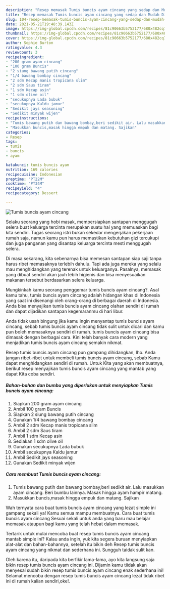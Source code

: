 ```yaml
---
description: "Resep memasak Tumis buncis ayam cincang yang sedap dan Mudah Dibuat"
title: "Resep memasak Tumis buncis ayam cincang yang sedap dan Mudah Dibuat"
slug: 104-resep-memasak-tumis-buncis-ayam-cincang-yang-sedap-dan-mudah-dibuat
date: 2021-05-21T19:48:39.143Z
image: https://img-global.cpcdn.com/recipes/81c90663b5752177/680x482cq70/tumis-buncis-ayam-cincang-foto-resep-utama.jpg
thumbnail: https://img-global.cpcdn.com/recipes/81c90663b5752177/680x482cq70/tumis-buncis-ayam-cincang-foto-resep-utama.jpg
cover: https://img-global.cpcdn.com/recipes/81c90663b5752177/680x482cq70/tumis-buncis-ayam-cincang-foto-resep-utama.jpg
author: Sophie Burton
ratingvalue: 4.3
reviewcount: 3
recipeingredient:
- "200 gram ayam cincang"
- "100 gram Buncis"
- "2 siung bawang putih cincang"
- "1/4 bawang bombay cincang"
- "2 sdm Kecap manis tropicana slim"
- "2 sdm Saus tiram"
- "1 sdm Kecap asin"
- "1 sdm olive oil"
- "secukupnya Lada bubuk"
- "secukupnya Kaldu jamur"
- "Sedikit jays seasoning"
- "Sedikit minyak wijen"
recipeinstructions:
- "Tumis bawang putih dan bawang bombay,beri sedikit air. Lalu masukkan ayam cincang. Beri bumbu lainnya. Masak hingga ayam hampir matang."
- "Masukkan buncis,masak hingga empuk dan matang. Sajikan"
categories:
- Resep
tags:
- tumis
- buncis
- ayam

katakunci: tumis buncis ayam 
nutrition: 169 calories
recipecuisine: Indonesian
preptime: "PT22M"
cooktime: "PT34M"
recipeyield: "4"
recipecategory: Dessert

---
```



![Tumis buncis ayam cincang](https://img-global.cpcdn.com/recipes/81c90663b5752177/680x482cq70/tumis-buncis-ayam-cincang-foto-resep-utama.jpg)

Selaku seorang yang hobi masak, mempersiapkan santapan menggugah selera buat keluarga tercinta merupakan suatu hal yang memuaskan bagi kita sendiri. Tugas seorang istri bukan sekedar mengerjakan pekerjaan rumah saja, namun kamu pun harus memastikan kebutuhan gizi tercukupi dan juga panganan yang disantap keluarga tercinta mesti menggugah selera.

Di masa  sekarang, kita sebenarnya bisa memesan santapan siap saji tanpa harus ribet memasaknya terlebih dahulu. Tapi ada juga mereka yang selalu mau menghidangkan yang terenak untuk keluarganya. Pasalnya, memasak yang dibuat sendiri akan jauh lebih higienis dan bisa menyesuaikan makanan tersebut berdasarkan selera keluarga. 



Mungkinkah kamu seorang penggemar tumis buncis ayam cincang?. Asal kamu tahu, tumis buncis ayam cincang adalah hidangan khas di Indonesia yang saat ini disenangi oleh orang-orang di berbagai daerah di Indonesia. Anda bisa menyajikan tumis buncis ayam cincang olahan sendiri di rumah dan dapat dijadikan santapan kegemaranmu di hari libur.

Anda tidak usah bingung jika kamu ingin menyantap tumis buncis ayam cincang, sebab tumis buncis ayam cincang tidak sulit untuk dicari dan kamu pun boleh memasaknya sendiri di rumah. tumis buncis ayam cincang bisa dimasak dengan berbagai cara. Kini telah banyak cara modern yang menjadikan tumis buncis ayam cincang semakin nikmat.

Resep tumis buncis ayam cincang pun gampang dihidangkan, lho. Anda jangan ribet-ribet untuk membeli tumis buncis ayam cincang, sebab Kamu dapat menghidangkan sendiri di rumah. Untuk Kita yang akan membuatnya, berikut resep menyajikan tumis buncis ayam cincang yang mantab yang dapat Kita coba sendiri.

<!--inarticleads1-->

##### Bahan-bahan dan bumbu yang diperlukan untuk menyiapkan Tumis buncis ayam cincang:

1. Siapkan 200 gram ayam cincang
1. Ambil 100 gram Buncis
1. Siapkan 2 siung bawang putih cincang
1. Gunakan 1/4 bawang bombay cincang
1. Ambil 2 sdm Kecap manis tropicana slim
1. Ambil 2 sdm Saus tiram
1. Ambil 1 sdm Kecap asin
1. Sediakan 1 sdm olive oil
1. Gunakan secukupnya Lada bubuk
1. Ambil secukupnya Kaldu jamur
1. Ambil Sedikit jays seasoning
1. Gunakan Sedikit minyak wijen




<!--inarticleads2-->

##### Cara membuat Tumis buncis ayam cincang:

1. Tumis bawang putih dan bawang bombay,beri sedikit air. Lalu masukkan ayam cincang. Beri bumbu lainnya. Masak hingga ayam hampir matang.
1. Masukkan buncis,masak hingga empuk dan matang. Sajikan




Wah ternyata cara buat tumis buncis ayam cincang yang lezat simple ini gampang sekali ya! Kamu semua mampu membuatnya. Cara buat tumis buncis ayam cincang Sesuai sekali untuk anda yang baru mau belajar memasak ataupun bagi kamu yang telah hebat dalam memasak.

Tertarik untuk mulai mencoba buat resep tumis buncis ayam cincang mantab simple ini? Kalau anda ingin, yuk kita segera buruan menyiapkan alat-alat dan bahan-bahannya, setelah itu bikin deh Resep tumis buncis ayam cincang yang nikmat dan sederhana ini. Sungguh taidak sulit kan. 

Oleh karena itu, daripada kita berfikir lama-lama, ayo kita langsung saja bikin resep tumis buncis ayam cincang ini. Dijamin kamu tiidak akan menyesal sudah bikin resep tumis buncis ayam cincang enak sederhana ini! Selamat mencoba dengan resep tumis buncis ayam cincang lezat tidak ribet ini di rumah kalian sendiri,oke!.

